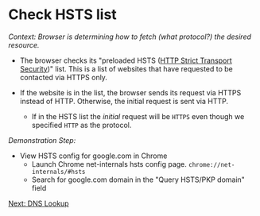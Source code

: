 # Check HSTS list

_Context: Browser is determining how to fetch (what protocol?) the desired resource._

* The browser checks its "preloaded HSTS ([HTTP Strict Transport Security](https://tools.ietf.org/html/rfc6797))" list. This is a list of websites that have requested to be contacted via HTTPS only.

* If the website is in the list, the browser sends its request via HTTPS instead of HTTP. Otherwise, the initial request is sent via HTTP.
    * If in the HSTS list the *initial* request will be ``HTTPS`` even though we specified ``HTTP`` as the protocol.

_Demonstration Step:_
  * View HSTS config for google.com in Chrome
    * Launch Chrome net-internals hsts config page.
    ``chrome://net-internals/#hsts``
    * Search for google.com domain in the "Query HSTS/PKP domain" field

[Next: DNS Lookup](./3-DNSlookup.md)